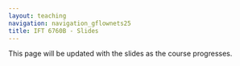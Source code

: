 ```yaml
---
layout: teaching
navigation: navigation_gflownets25
title: IFT 6760B - Slides
---
```


This page will be updated with the slides as the course progresses.

